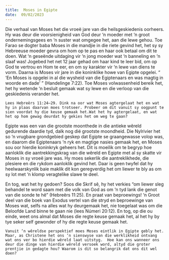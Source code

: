 ```yaml
---
title:  Moses in Egipte
date:  09/02/2023
---
```


Die verhaal van Moses het die vroeë jare van die heilsgeskiedenis oorheers. Hy was deur die voorsienigheid van God deur ‘n moeder met ‘n groot ondernemingsgees en ‘n suster wat omgegee het, aan die lewe gehou. Toe Farao se dogter baba Moses in die mandjie in die riete gevind het, het sy sy Hebreeuse moeder gevra om hom op te pas en haar ook betaal om dit te doen. Wat ‘n geseënde uitdaging vir ‘n jong moeder wat ‘n banneling en ‘n slaaf was!  Jogebed het net 12 jaar gehad om haar kind te leer bid, om op God te vertrou en Hom te eer, en om sy karakter vir ‘n lewe van diens te vorm. Daarna is Moses vir jare in die koninklike howe van Egipte opgelei. “ ‘En Moses is opgelei in al die wysheid van die Egiptenaars en was magtig in woorde en dade’ ” (Handelinge 7:22). Toe Moses volwassenheid bereik het, het hy wetende ‘n besluit gemaak wat sy lewe en die verloop van die geskiedenis verander het.

`Lees Hebreërs 11:24–29. Dink na oor wat Moses agtergelaat het en wat hy in plaas daarvan moes trotseer. Probeer om dit vanuit sy oogpunt te sien voordat hy die keuse gemaak het.Wat het hy agtergelaat, en wat het op hom gewag deurdat hy gekies het om weg te gaan?`

Egipte was een van die grootste moonthede in die antieke wêreld gedurende daardie tyd, dalk nog dié grootste moondheid. Die Nylrivier het so ‘n vrugbare grondgebied geskep dat Egipte se graangewasse volop was, en daarom die Egiptenaars ‘n ryk en magtige nasies gemaak het, en Moses sou oor hierdie koninkryk geheers het. Dit is moeilik om te begryp hoe aanloklik die aantrekkingskrag van die wêreld en Egipte met al sy skatte vir Moses in sy vroeë jare was.  Hy moes sekerlik die aantreklikhede, die plesiere en die rykdom aanloklik gevind het. Daar is geen twyfel dat hy heelwaarskynlik baie maklik dit kon geregverdig het om liewer te bly as om sy lot met ‘n klomp veragtelike slawe te deel.

En tog, wat het hy gedoen? Soos die Skrif sê, hy het verkies “om liewer sleg behandel te word saam met die volk van God as om ‘n tyd lank die genot van die sonde te hê” (Hebreërs 11:25). En praat van beproewings! ‘n Groot deel van die boek van Exodus vertel van die stryd en beproewinge van Moses wat, selfs na alles wat hy deurgemaak het, nie toegelaat was om die Beloofde Land binne te gaan nie (lees Númeri 20:12). En tog, op die ou einde, weet ons almal dat Moses die regte keuse gemaak het, al het hy by tye seker self gewonder of hy die regte keuse gemaak het.

`Vanuit ‘n wêreldse perspektief moes Moses eintlik in Egipte gebly het.  Maar, as Christene het ons ‘n sienswyse van die werklikheid ontvang wat ons ver bo hierdie wêreld laat uitstyg.  Hoe kan ons wanneer ons deur die dinge van hierdie wêreld versoek word, altyd die groter prentjie in gedagte hou? Waarom is dit so belangrik dat ons dit wel doen?`